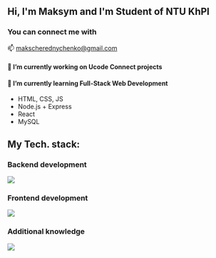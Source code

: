 ## Hi, I'm Maksym and I'm  Student of NTU KhPI

### You can connect me with
📫  makscherednychenko@gmail.com

#### 🔭 I’m currently working on Ucode Connect projects  

#### 🌱 I’m currently learning Full-Stack Web Development
  - HTML, CSS, JS
  - Node.js + Express
  - React
  - MySQL
    
## My Tech. stack:
<h3>Backend development</h3>
<p align="start">
  <a href="https://skillicons.dev">
    <img src="https://skillicons.dev/icons?i=nodejs,express,mysql,sqlite" />
  </a>
</p>

<h3>Frontend development</h3>
<p align="start">
  <a href="https://skillicons.dev">
    <img src="https://skillicons.dev/icons?i=html,css,js,react,bootstrap" />
  </a>
</p>

<h3>Additional knowledge</h3>
<p align="start">
  <a href="https://skillicons.dev">
    <img src="https://skillicons.dev/icons?i=java,c,cpp,python,linux,arduino" />
  </a>
</p>

